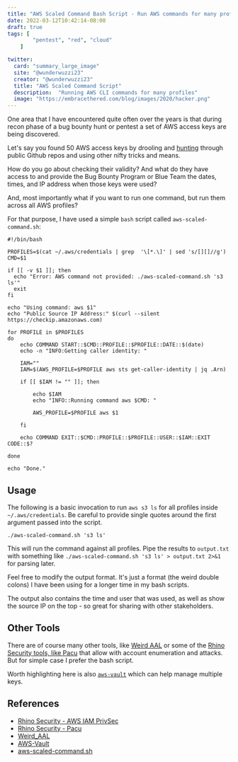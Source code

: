 ```yaml
---
title: "AWS Scaled Command Bash Script - Run AWS commands for many profiles"
date: 2022-03-12T10:42:14-08:00
draft: true
tags: [
        "pentest", "red", "cloud"
    ]

twitter:
  card: "summary_large_image"
  site: "@wunderwuzzi23"
  creator: "@wunderwuzzi23"
  title: "AWS Scaled Command Script"
  description:  "Running AWS CLI commands for many profiles"
  image: "https://embracethered.com/blog/images/2020/hacker.png"
---
```


One area that I have encountered quite often over the years is that during recon phase of a bug bounty hunt or pentest a set of AWS access keys are being discovered. 

Let's say you found 50 AWS access keys by drooling and [hunting](/blog/posts/2020/hunting-for-credentials/) through public Github repos and using other nifty tricks and means.

How do you go about checking their validity? And what do they have access to and provide the Bug Bounty Program or Blue Team the dates, times, and IP address when those keys were used? 

And, most importantly what if you want to run one command, but run them across all AWS profiles?

For that purpose, I have used a simple `bash` script called `aws-scaled-command.sh`:

```
#!/bin/bash

PROFILES=$(cat ~/.aws/credentials | grep  '\[*.\]' | sed 's/[][]//g')
CMD=$1

if [[ -v $1 ]]; then
  echo "Error: AWS command not provided: ./aws-scaled-command.sh 's3 ls'"
  exit
fi

echo "Using command: aws $1"
echo "Public Source IP Address:" $(curl --silent https://checkip.amazonaws.com)

for PROFILE in $PROFILES
do
    echo COMMAND START::$CMD::PROFILE::$PROFILE::DATE::$(date)
    echo -n "INFO:Getting caller identity: "
    
    IAM=""
    IAM=$(AWS_PROFILE=$PROFILE aws sts get-caller-identity | jq .Arn)
    
    if [[ $IAM != "" ]]; then
      
        echo $IAM
        echo "INFO::Running command aws $CMD: "
        
        AWS_PROFILE=$PROFILE aws $1
        
    fi

    echo COMMAND EXIT::$CMD::PROFILE::$PROFILE::USER::$IAM::EXIT CODE::$?
    
done

echo "Done."
```

## Usage

The following is a basic invocation to run `aws s3 ls` for all profiles inside `~/.aws/credentials`. Be careful to provide single quotes around the first argument passed into the script.

`./aws-scaled-command.sh 's3 ls'`

This will run the command against all profiles. Pipe the results to `output.txt` with something like `./aws-scaled-command.sh 's3 ls' > output.txt 2>&1` for parsing later.

Feel free to modify the output format. It's just a format (the weird double colons) I have been using for a longer time in my bash scripts. 

The output also contains the time and user that was used, as well as show the source IP on the top - so great for sharing with other stakeholders.

## Other Tools

There are of course many other tools, like [Weird AAL](https://github.com/carnal0wnage/weirdAAL) or some of the [Rhino Security tools, like Pacu](https://github.com/RhinoSecurityLabs/pacu) that allow with account enumeration and attacks. But for simple case I prefer the bash script. 

Worth highlighting here is also [`aws-vault`](https://github.com/99designs/aws-vault) which can help manage multiple keys.


## References

* [Rhino Security - AWS IAM PrivSec](https://github.com/RhinoSecurityLabs/AWS-IAM-Privilege-Escalation)
* [Rhino Security - Pacu](https://github.com/RhinoSecurityLabs/pacu)
* [Weird_AAL](https://github.com/carnal0wnage/weirdAAL)
* [AWS-Vault](https://github.com/99designs/aws-vault)
* [aws-scaled-command.sh](https://github.com/wunderwuzzi23/scratch/blob/master/aws/aws-scaled-command.sh)

